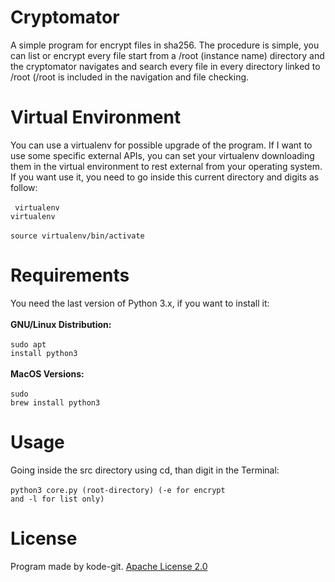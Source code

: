 # Cryptomator
A simple program for encrypt files in sha256. The procedure is simple, you can list or encrypt every file start from a /root (instance name) directory and the cryptomator navigates and search every file in every directory linked to /root (/root is included in the navigation and file checking.
<br>
# Virtual Environment
You can use a virtualenv for possible upgrade of the program. If I want to use some specific external APIs, you can set your virtualenv downloading them in the virtual environment to rest external from your operating system.
<br>
If you want use it, you need to go inside this current directory and digits as follow:<br><br>
<code> virtualenv virtualenv </code><br><br>
<code>source virtualenv/bin/activate</code>
<br>
# Requirements
You need the last version of Python 3.x, if you want to install it:<br><br>
<b>GNU/Linux Distribution:</b><br><br>
<code>sudo apt install python3</code><br><br>
<b>MacOS Versions:</b><br><br>
<code>sudo brew install python3</code><br>
# Usage
Going inside the src directory using cd, than digit in the Terminal:<br><br>
<code>python3 core.py (root-directory) (-e for encrypt and -l for list only)</code><br>

# License
Program made by kode-git. <a href="https://github.com/kode-git/cryptomator/blob/main/LICENSE"> Apache License 2.0 </a>
